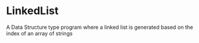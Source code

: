 # LinkedList
A Data Structure type program where a linked list is generated based on the index of an array of strings
